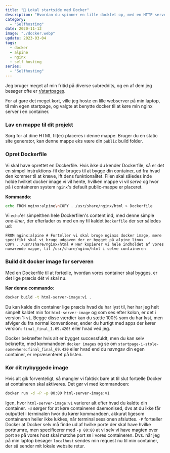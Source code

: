 ```yaml
---
title: "🐳 Lokal startside med Docker"
description: "Hvordan du spinner en lille docklet op, med en HTTP server via Docker"
category:
  - "Selfhosting"
date: 2020-11-12
image: "./docker.webp"
update: 2023-03-04
tags:
  - docker
  - alpine
  - nginx
  - self hosting
series:
  - "Selfhosting"
---
```


Jeg bruger meget af min fritid på diverse subreddits, og en af dem jeg besøger ofte er [r/startpages](https://reddit.com/r/startpages).

For at gøre det meget kort, ville jeg hoste en lille webserver på min laptop, til min egen startpage, og valgte at benytte docker til at køre min nginx server i en container.

### Lav en mappe til dit projekt

Sørg for at dine HTML fil(er) placeres i denne mappe. Bruger du en static site generator, kan denne mappe eks være din `public` build folder.

### Opret Dockerfile

Vi skal have oprettet en Dockerfile. Hvis ikke du kender Dockerfile, så er det en simpel instruktions-fil der bruges til at bygge din container, ud fra hvad den kommer til at kræve, ift dens funktionalitet. Filen skal således inde holde hvilket docker image vi vil hente, hvilken mappe vi vil _serve_ og hvor på i containeren system `nginx`'s default public-mappe er placeret.

**Kommando**:

```bash
echo FROM nginx:alpine\nCOPY . /usr/share/nginx/html > Dockerfile
```

Vi `echo`'er simpelthen hele Dockerfilen's content ind, med denne simple _one-liner_, der efterlader os med en ny fil kaldet `Dockerfile` der ser således ud:

```Docker
FROM nginx:alpine # Fortæller vi skal bruge nginxs docker image, mere specifikt skal vi bruge udgaven der er bygget på alpine linux
COPY . /usr/share/nginx/html # Her kopierer vi hele indholdet af vores nuværende mappe, til /usr/share/nginx/html i selve containeren
```

### Build dit docker image for serveren

Med en Dockerfile til at fortælle, hvordan vores container skal bygges, er det lige præcis dét vi skal nu.

**Kør denne commando**:

```bash
docker build -t html-server-image:v1 .
```

Du kan kalde din container lige præcis hvad du har lyst til, her har jeg helt simpelt kaldet min for `html-server-image` og som ses efter kolon, er det i version 1: `v1`. Begge disse værdier kan du sætte 100% som du har lyst, men afviger du fra normal konventioner, ender du hurtigt med apps der kører version: `final_final_1.69.420!` eller hvad ved jeg.

Docker bekræfter hvis alt er bygget successfuldt, men du kan selv bekræfte, med kommandoen `docker images` og se om `startpage-i-stole-somewhere:final_final_69.420` eller hvad end du navngav din egen container, er repræsenteret på listen.

### Kør dit nybyggede image

Hvis alt gik forventeligt, så mangler vi faktisk bare at til slut fortælle Docker at containeren skal aktiveres. Det gør vi med kommandoen:

```bash
docker run -d -P -p 80:80 html-server-image:v1
```

Igen, hvor `html-server-image:v1` varierer alt efter hvad du kaldte din container. `-d` sørger for at køre containeren daemonised, dvs at du ikke får outputtet i terminalen hvor du kører kommandoen, akkurat ligesom containeren heller ikke lukkes, når terminal sessionen afsluttes. `-P` fortæller Docker at Docker selv må finde ud af hvilke porte der skal have hvilke portnumre, men specificerer med `-p 80:80` at vi selv vi have magten over port `80` på vores host skal matche port `80` i vores containeren. Dvs. når jeg på min laptop besøger `localhost` sendes min request nu til min container, der så sender mit lokale website retur.
